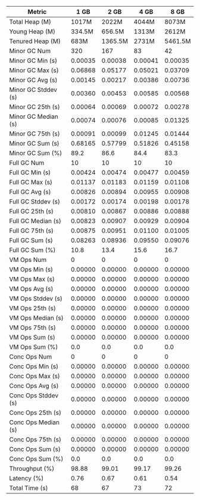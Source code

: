 | Metric | 1 GB | 2 GB | 4 GB | 8 GB |
|------|----|----|----|----|
| Total Heap (M) | 1017M | 2022M | 4044M | 8073M |
| Young Heap (M) | 334.5M | 656.5M | 1313M | 2612M |
| Tenured Heap (M) | 683M | 1365.5M | 2731M | 5461.5M |
| Minor GC Num | 320 | 167 | 83 | 42 |
| Minor GC Min (s) | 0.00035 | 0.00038 | 0.00041 | 0.00035 |
| Minor GC Max (s) | 0.06868 | 0.05177 | 0.05021 | 0.03709 |
| Minor GC Avg (s) | 0.00145 | 0.00217 | 0.00386 | 0.00736 |
| Minor GC Stddev (s) | 0.00360 | 0.00453 | 0.00585 | 0.00568 |
| Minor GC 25th (s) | 0.00064 | 0.00069 | 0.00072 | 0.00278 |
| Minor GC Median (s) | 0.00074 | 0.00076 | 0.00085 | 0.01325 |
| Minor GC 75th (s) | 0.00091 | 0.00099 | 0.01245 | 0.01444 |
| Minor GC Sum (s) | 0.68165 | 0.57799 | 0.51826 | 0.45158 |
| Minor GC Sum (%) | 89.2 | 86.6 | 84.4 | 83.3 |
| Full GC Num | 10 | 10 | 10 | 10 |
| Full GC Min (s) | 0.00424 | 0.00474 | 0.00477 | 0.00459 |
| Full GC Max (s) | 0.01137 | 0.01183 | 0.01159 | 0.01108 |
| Full GC Avg (s) | 0.00826 | 0.00894 | 0.00955 | 0.00908 |
| Full GC Stddev (s) | 0.00172 | 0.00174 | 0.00198 | 0.00178 |
| Full GC 25th (s) | 0.00810 | 0.00867 | 0.00886 | 0.00888 |
| Full GC Median (s) | 0.00823 | 0.00907 | 0.00929 | 0.00904 |
| Full GC 75th (s) | 0.00875 | 0.00951 | 0.01100 | 0.01005 |
| Full GC Sum (s) | 0.08263 | 0.08936 | 0.09550 | 0.09076 |
| Full GC Sum (%) | 10.8 | 13.4 | 15.6 | 16.7 |
| VM Ops Num | 0 | 0 | 0 | 0 |
| VM Ops Min (s) | 0.00000 | 0.00000 | 0.00000 | 0.00000 |
| VM Ops Max (s) | 0.00000 | 0.00000 | 0.00000 | 0.00000 |
| VM Ops Avg (s) | 0.00000 | 0.00000 | 0.00000 | 0.00000 |
| VM Ops Stddev (s) | 0.00000 | 0.00000 | 0.00000 | 0.00000 |
| VM Ops 25th (s) | 0.00000 | 0.00000 | 0.00000 | 0.00000 |
| VM Ops Median (s) | 0.00000 | 0.00000 | 0.00000 | 0.00000 |
| VM Ops 75th (s) | 0.00000 | 0.00000 | 0.00000 | 0.00000 |
| VM Ops Sum (s) | 0.00000 | 0.00000 | 0.00000 | 0.00000 |
| VM Ops Sum (%) | 0.0 | 0.0 | 0.0 | 0.0 |
| Conc Ops Num | 0 | 0 | 0 | 0 |
| Conc Ops Min (s) | 0.00000 | 0.00000 | 0.00000 | 0.00000 |
| Conc Ops Max (s) | 0.00000 | 0.00000 | 0.00000 | 0.00000 |
| Conc Ops Avg (s) | 0.00000 | 0.00000 | 0.00000 | 0.00000 |
| Conc Ops Stddev (s) | 0.00000 | 0.00000 | 0.00000 | 0.00000 |
| Conc Ops 25th (s) | 0.00000 | 0.00000 | 0.00000 | 0.00000 |
| Conc Ops Median (s) | 0.00000 | 0.00000 | 0.00000 | 0.00000 |
| Conc Ops 75th (s) | 0.00000 | 0.00000 | 0.00000 | 0.00000 |
| Conc Ops Sum (s) | 0.00000 | 0.00000 | 0.00000 | 0.00000 |
| Conc Ops Sum (%) | 0.0 | 0.0 | 0.0 | 0.0 |
| Throughput (%) | 98.88 | 99.01 | 99.17 | 99.26 |
| Latency (%) | 0.76 | 0.67 | 0.61 | 0.54 |
| Total Time (s) | 68 | 67 | 73 | 72 |
